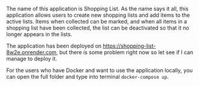 The name of this application is Shopping List. As the name says it all,
this application allows users to create new shopping lists and add items
to the active lists. Items when collected can be marked, and when all items
in a shopping list have been collected, the list can be deactivated so that
it no longer appears in the lists.

The application has been deployed on https://shopping-list-8w2e.onrender.com,
but there is some problem right now so let see if I can manage to deploy it.

For the users who have Docker and want to use the application locally, you can
open the full folder and type into terminal `docker-compose up`.